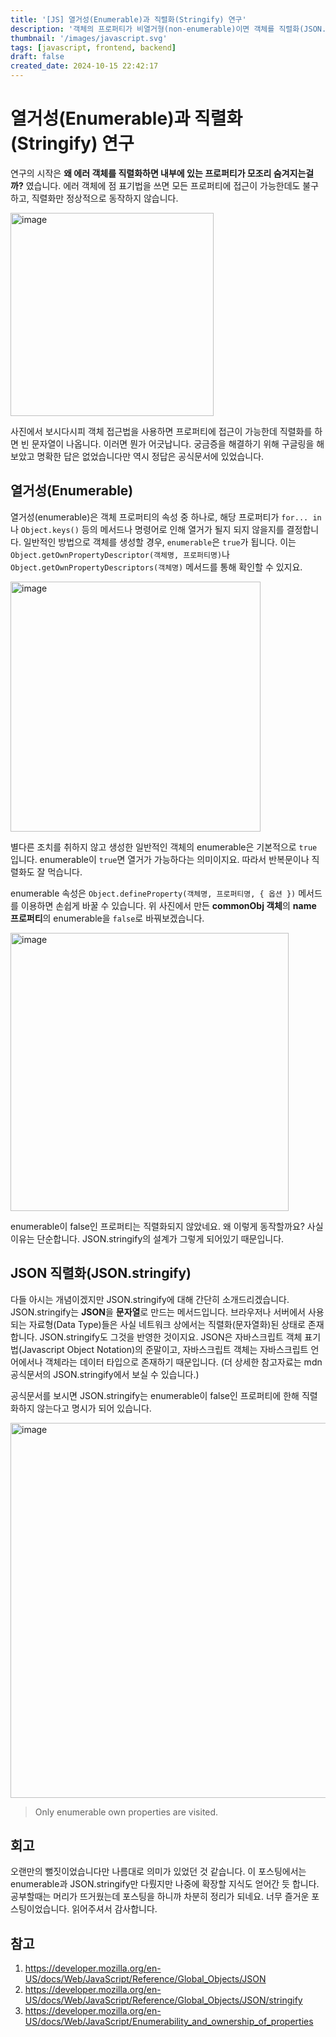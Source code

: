 ```yaml
---
title: '[JS] 열거성(Enumerable)과 직렬화(Stringify) 연구'
description: '객체의 프로퍼티가 비열거형(non-enumerable)이면 객체를 직렬화(JSON.stringify)했을 때 뭔가 뜻하는대로 동작하지 않습니다. 그런데 열거형은 뭘까요? 간단히 알아봅니다.'
thumbnail: '/images/javascript.svg'
tags: [javascript, frontend, backend]
draft: false
created_date: 2024-10-15 22:42:17
---
```


# 열거성(Enumerable)과 직렬화(Stringify) 연구

연구의 시작은 **왜 에러 객체를 직렬화하면 내부에 있는 프로퍼티가 모조리 숨겨지는걸까?** 였습니다.
에러 객체에 점 표기법을 쓰면 모든 프로퍼티에 접근이 가능한데도 불구하고, 직렬화만 정상적으로 동작하지 않습니다.

<img width="325" alt="image" src="https://github.com/user-attachments/assets/d2c05e3e-54f9-4934-a1fd-bee85607096f" />

사진에서 보시다시피 객체 접근법을 사용하면 프로퍼티에 접근이 가능한데 직렬화를 하면 빈 문자열이 나옵니다. 이러면 뭔가 어긋납니다.
궁금증을 해결하기 위해 구글링을 해보았고 명확한 답은 없었습니다만 역시 정답은 공식문서에 있었습니다.

## 열거성(Enumerable)

열거성(enumerable)은 객체 프로퍼티의 속성 중 하나로, 해당 프로퍼티가 `for... in`나 `Object.keys()` 등의 메서드나 명령어로 인해 열거가 될지 되지 않을지를 결정합니다.
일반적인 방법으로 객체를 생성할 경우, `enumerable`은 `true`가 됩니다. 이는 `Object.getOwnPropertyDescriptor(객체명, 프로퍼티명)`나 `Object.getOwnPropertyDescriptors(객체명)` 메서드를 통해 확인할 수 있지요.

<img width="400" alt="image" src="https://github.com/user-attachments/assets/e4251355-e1c3-4b78-a877-4db2b38d40ec" />

별다른 조치를 취하지 않고 생성한 일반적인 객체의 enumerable은 기본적으로 `true` 입니다. enumerable이 `true`면 열거가 가능하다는 의미이지요. 따라서 반복문이나 직렬화도 잘 먹습니다.

enumerable 속성은 `Object.defineProperty(객체명, 프로퍼티명, { 옵션 })` 메서드를 이용하면 손쉽게 바꿀 수 있습니다.
위 사진에서 만든 **commonObj 객체**의 **name 프로퍼티**의 enumerable을 `false`로 바꿔보겠습니다.

<img width="445" alt="image" src="https://github.com/user-attachments/assets/67fa33b6-61a7-4bcf-8535-4886ac74955b" />

enumerable이 false인 프로퍼티는 직렬화되지 않았네요. 왜 이렇게 동작할까요? 사실 이유는 단순합니다. JSON.stringify의 설계가 그렇게 되어있기 때문입니다.

## JSON 직렬화(JSON.stringify)

다들 아시는 개념이겠지만 JSON.stringify에 대해 간단히 소개드리겠습니다. JSON.stringify는 **JSON**을 **문자열**로 만드는 메서드입니다. 브라우저나 서버에서 사용되는 자료형(Data Type)들은 사실 네트워크 상에서는 직렬화(문자열화)된 상태로 존재합니다.
JSON.stringify도 그것을 반영한 것이지요. JSON은 자바스크립트 객체 표기법(Javascript Object Notation)의 준말이고, 자바스크립트 객체는 자바스크립트 언어에서나 객체라는 데이터 타입으로 존재하기 때문입니다. (더 상세한 참고자료는 mdn 공식문서의 JSON.stringify에서 보실 수 있습니다.)

공식문서를 보시면 JSON.stringify는 enumerable이 false인 프로퍼티에 한해 직렬화하지 않는다고 명시가 되어 있습니다.

<img width="600" alt="image" src="https://github.com/user-attachments/assets/e1e110c5-3662-4c5d-a2e0-5527c690d70d" />

> Only enumerable own properties are visited.

## 회고

오랜만의 뻘짓이었습니다만 나름대로 의미가 있었던 것 같습니다. 이 포스팅에서는 enumerable과 JSON.stringify만 다뤘지만 나중에 확장할 지식도 얻어간 듯 합니다.
공부할때는 머리가 뜨거웠는데 포스팅을 하니까 차분히 정리가 되네요. 너무 즐거운 포스팅이었습니다. 읽어주셔서 감사합니다.

## 참고

1. https://developer.mozilla.org/en-US/docs/Web/JavaScript/Reference/Global_Objects/JSON
2. https://developer.mozilla.org/en-US/docs/Web/JavaScript/Reference/Global_Objects/JSON/stringify
3. https://developer.mozilla.org/en-US/docs/Web/JavaScript/Enumerability_and_ownership_of_properties
